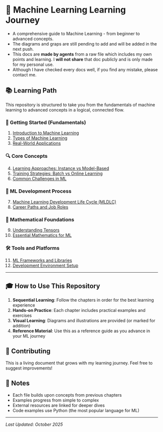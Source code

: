 # 🤖 Machine Learning Learning Journey

- A comprehensive guide to Machine Learning - from beginner to advanced concepts.
- The diagrams and graps are still pending to add and will be added in the next push.
- This docs are **made by agents** from a raw file which includes my own points and learning. I **will not share** that doc publicly and is only made for my personal use.
- Although I have checked every docs well, if you find any mistake, please contact me.

## 📚 Learning Path

This repository is structured to take you from the fundamentals of machine learning to advanced concepts in a logical, connected flow.

### 🎯 Getting Started (Fundamentals)
1. [Introduction to Machine Learning](./01_introduction_to_ml.md)
2. [Types of Machine Learning](./02_types_of_ml.md)
3. [Real-World Applications](./03_applications_of_ml.md)

### 🔍 Core Concepts
4. [Learning Approaches: Instance vs Model-Based](./04_learning_approaches.md)
5. [Training Strategies: Batch vs Online Learning](./05_batch_vs_online_learning.md)
6. [Common Challenges in ML](./06_challenges_in_ml.md)

### 🔄 ML Development Process
7. [Machine Learning Development Life Cycle (MLDLC)](./07_mldlc.md)
8. [Career Paths and Job Roles](./08_job_roles_in_ml.md)

### 🧮 Mathematical Foundations
9. [Understanding Tensors](./09_tensors.md)
10. [Essential Mathematics for ML](./10_mathematics_for_ml.md)

### 🛠️ Tools and Platforms
11. [ML Frameworks and Libraries](./11_ml_frameworks.md)
12. [Development Environment Setup](./12_setup_guide.md)

---

## 🎓 How to Use This Repository

1. **Sequential Learning**: Follow the chapters in order for the best learning experience
2. **Hands-on Practice**: Each chapter includes practical examples and exercises
3. **Visual Learning**: Diagrams and illustrations are provided (or marked for addition)
4. **Reference Material**: Use this as a reference guide as you advance in your ML journey

## 🤝 Contributing

This is a living document that grows with my learning journey. Feel free to suggest improvements!

## 📝 Notes

- Each file builds upon concepts from previous chapters
- Examples progress from simple to complex
- External resources are linked for deeper dives
- Code examples use Python (the most popular language for ML)

---

*Last Updated: October 2025*
